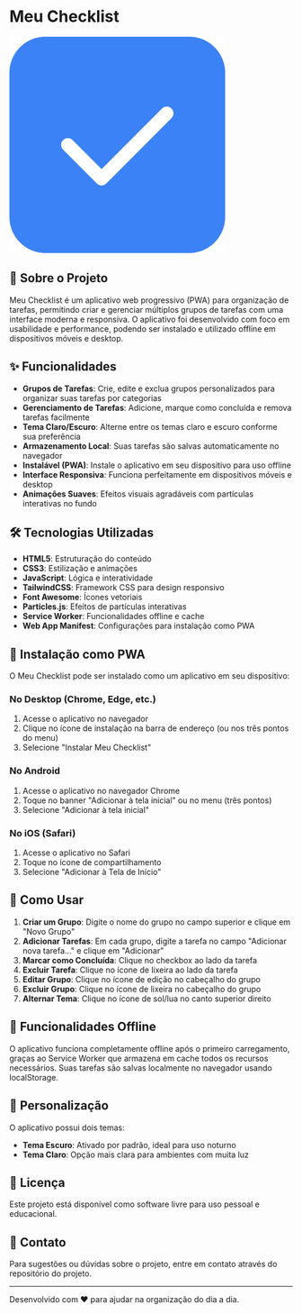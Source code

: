 # Meu Checklist

![Meu Checklist](icons/icon-192x192.svg)

## 📝 Sobre o Projeto

Meu Checklist é um aplicativo web progressivo (PWA) para organização de tarefas, permitindo criar e gerenciar múltiplos grupos de tarefas com uma interface moderna e responsiva. O aplicativo foi desenvolvido com foco em usabilidade e performance, podendo ser instalado e utilizado offline em dispositivos móveis e desktop.

## ✨ Funcionalidades

- **Grupos de Tarefas**: Crie, edite e exclua grupos personalizados para organizar suas tarefas por categorias
- **Gerenciamento de Tarefas**: Adicione, marque como concluída e remova tarefas facilmente
- **Tema Claro/Escuro**: Alterne entre os temas claro e escuro conforme sua preferência
- **Armazenamento Local**: Suas tarefas são salvas automaticamente no navegador
- **Instalável (PWA)**: Instale o aplicativo em seu dispositivo para uso offline
- **Interface Responsiva**: Funciona perfeitamente em dispositivos móveis e desktop
- **Animações Suaves**: Efeitos visuais agradáveis com partículas interativas no fundo

## 🛠️ Tecnologias Utilizadas

- **HTML5**: Estruturação do conteúdo
- **CSS3**: Estilização e animações
- **JavaScript**: Lógica e interatividade
- **TailwindCSS**: Framework CSS para design responsivo
- **Font Awesome**: Ícones vetoriais
- **Particles.js**: Efeitos de partículas interativas
- **Service Worker**: Funcionalidades offline e cache
- **Web App Manifest**: Configurações para instalação como PWA

## 📱 Instalação como PWA

O Meu Checklist pode ser instalado como um aplicativo em seu dispositivo:

### No Desktop (Chrome, Edge, etc.)

1. Acesse o aplicativo no navegador
2. Clique no ícone de instalação na barra de endereço (ou nos três pontos do menu)
3. Selecione "Instalar Meu Checklist"

### No Android

1. Acesse o aplicativo no navegador Chrome
2. Toque no banner "Adicionar à tela inicial" ou no menu (três pontos)
3. Selecione "Adicionar à tela inicial"

### No iOS (Safari)

1. Acesse o aplicativo no Safari
2. Toque no ícone de compartilhamento
3. Selecione "Adicionar à Tela de Início"

## 🚀 Como Usar

1. **Criar um Grupo**: Digite o nome do grupo no campo superior e clique em "Novo Grupo"
2. **Adicionar Tarefas**: Em cada grupo, digite a tarefa no campo "Adicionar nova tarefa..." e clique em "Adicionar"
3. **Marcar como Concluída**: Clique no checkbox ao lado da tarefa
4. **Excluir Tarefa**: Clique no ícone de lixeira ao lado da tarefa
5. **Editar Grupo**: Clique no ícone de edição no cabeçalho do grupo
6. **Excluir Grupo**: Clique no ícone de lixeira no cabeçalho do grupo
7. **Alternar Tema**: Clique no ícone de sol/lua no canto superior direito

## 🔄 Funcionalidades Offline

O aplicativo funciona completamente offline após o primeiro carregamento, graças ao Service Worker que armazena em cache todos os recursos necessários. Suas tarefas são salvas localmente no navegador usando localStorage.

## 🎨 Personalização

O aplicativo possui dois temas:

- **Tema Escuro**: Ativado por padrão, ideal para uso noturno
- **Tema Claro**: Opção mais clara para ambientes com muita luz

## 📄 Licença

Este projeto está disponível como software livre para uso pessoal e educacional.

## 🔗 Contato

Para sugestões ou dúvidas sobre o projeto, entre em contato através do repositório do projeto.

---

Desenvolvido com ❤️ para ajudar na organização do dia a dia.